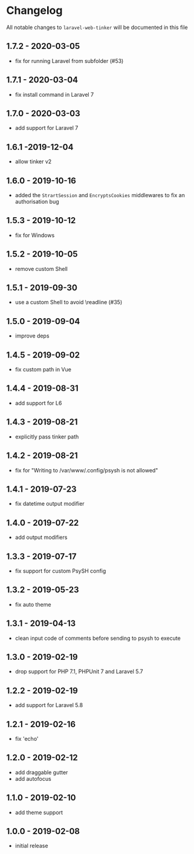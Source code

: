 # Changelog

All notable changes to `laravel-web-tinker` will be documented in this file

## 1.7.2 - 2020-03-05

- fix for running Laravel from subfolder (#53)

## 1.7.1 - 2020-03-04

- fix install command in Laravel 7

## 1.7.0 - 2020-03-03

- add support for Laravel 7

## 1.6.1 -2019-12-04

- allow tinker v2

## 1.6.0 - 2019-10-16

- added the `StrartSession` and `EncryptsCookies` middlewares to fix an authorisation bug

## 1.5.3 - 2019-10-12

- fix for Windows

## 1.5.2 - 2019-10-05

- remove custom Shell

## 1.5.1 - 2019-09-30

- use a custom Shell to avoid \readline (#35)

## 1.5.0 - 2019-09-04

- improve deps

## 1.4.5 - 2019-09-02

- fix custom path in Vue 

## 1.4.4 - 2019-08-31

- add support for L6

## 1.4.3 - 2019-08-21

- explicitly pass tinker path

## 1.4.2 - 2019-08-21

- fix for "Writing to /var/www/.config/psysh is not allowed"

## 1.4.1 - 2019-07-23

- fix datetime output modifier

## 1.4.0 - 2019-07-22

- add output modifiers

## 1.3.3 - 2019-07-17

- fix support for custom PsySH config

## 1.3.2 - 2019-05-23

- fix auto theme

## 1.3.1 - 2019-04-13

- clean input code of comments before sending to psysh to execute

## 1.3.0 - 2019-02-19

- drop support for PHP 7.1, PHPUnit 7 and Laravel 5.7

## 1.2.2 - 2019-02-19

- add support for Laravel 5.8

## 1.2.1 - 2019-02-16

- fix 'echo'

## 1.2.0 - 2019-02-12

- add draggable gutter
- add autofocus

## 1.1.0 - 2019-02-10

- add theme support

## 1.0.0 - 2019-02-08

- initial release
